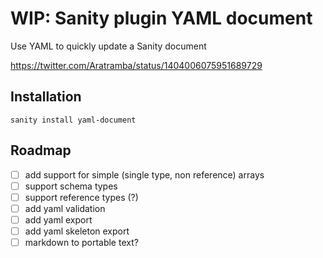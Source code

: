 # WIP: Sanity plugin YAML document

Use YAML to quickly update a Sanity document

https://twitter.com/Aratramba/status/1404006075951689729

## Installation

```
sanity install yaml-document
```

## Roadmap

* [ ] add support for simple (single type, non reference) arrays
* [ ] support schema types
* [ ] support reference types (?)
* [ ] add yaml validation
* [ ] add yaml export
* [ ] add yaml skeleton export
* [ ] markdown to portable text?